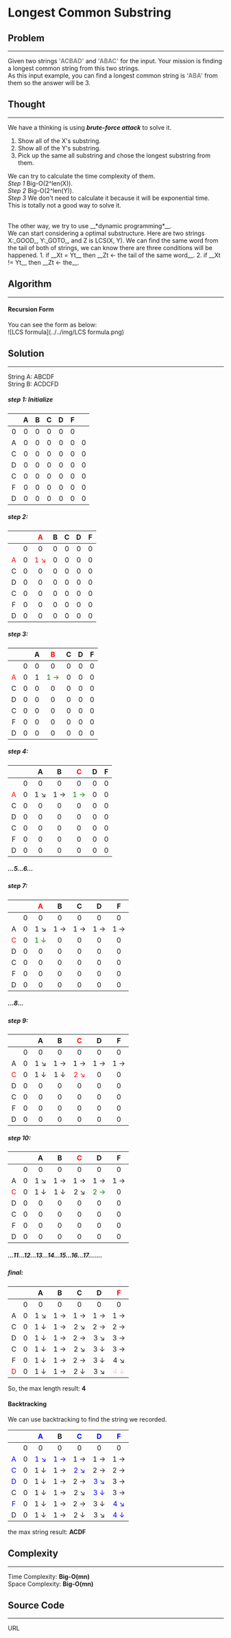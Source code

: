 # Longest Common Substring

## Problem
---
Given two strings <font color="gray">__'ACBAD'__</font> and <font color="gray">__'ABAC'__</font> for the
input. Your mission is finding a longest common string from this two strings.<br>
As this input example, you can find a longest common string is <font color="gray">__'ABA'__</font> from them
so the answer will be 3.

## Thought
---
We have a thinking is using __*brute-force attack*__ to solve it.
<br>
1. Show all of the X's substring.
2. Show all of the Y's substring.
3. Pick up the same all substring and chose the longest substring from them.

We can try to calculate the time complexity of them.
<br>
_Step 1_ Big-O(2^len(X)).
<br>
_Step 2_ Big-O(2^len(Y)).
<br>
_Step 3_ We don't need to calculate it because it will be exponential time.
<br>
This is totally not a good way to solve it.

<br>
The other way, we try to use __*dynamic programming*__.
<br>
We can start considering a optimal substructure. Here are two strings X:_GOOD_, Y:_GOTO_, and Z is LCS(X, Y).
We can find the same word from the tail of both of strings, we can know there are three conditions will be
happened.
1. if __Xt = Yt__ then __Zt <- the tail of the same word__.
2. if __Xt != Yt__ then __Zt <- the__.

## Algorithm
---
#### Recursion Form

You can see the form as below:
<br>
![LCS formula](../../img/LCS formula.png)

## Solution
---
String A: ABCDF
<br>
String B: ACDCFD


##### step 1: Initialize

|   | A | B | C | D | F |   |
|:-:|:-:|:-:|:-:|:-:|:-:|:-:|
| 0 | 0 | 0 | 0 | 0 | 0 |   |
| A | 0 | 0 | 0 | 0 | 0 | 0 |
| C | 0 | 0 | 0 | 0 | 0 | 0 |
| D | 0 | 0 | 0 | 0 | 0 | 0 |
| C | 0 | 0 | 0 | 0 | 0 | 0 |
| F | 0 | 0 | 0 | 0 | 0 | 0 |
| D | 0 | 0 | 0 | 0 | 0 | 0 |


##### step 2:

|                            |   |  <font color="red">A</font>  | B | C | D | F |
|:--------------------------:|:-:|:----------------------------:|:-:|:-:|:-:|:-:|
|                            | 0 |              0               | 0 | 0 | 0 | 0 |
| <font color="red">A</font> | 0 | <font color="red">1 ↘</font> | 0 | 0 | 0 | 0 |
|             C              | 0 |              0               | 0 | 0 | 0 | 0 |
|             D              | 0 |              0               | 0 | 0 | 0 | 0 |
|             C              | 0 |              0               | 0 | 0 | 0 | 0 |
|             F              | 0 |              0               | 0 | 0 | 0 | 0 |
|             D              | 0 |              0               | 0 | 0 | 0 | 0 |

##### step 3:

|                            |   | A |   <font color="red">B</font>   | C | D | F |
|:--------------------------:|:-:|:-:|:------------------------------:|:-:|:-:|:-:|
|                            | 0 | 0 |               0                | 0 | 0 | 0 |
| <font color="red">A</font> | 0 | 1 | <font color="green">1 →</font> | 0 | 0 | 0 |
|             C              | 0 | 0 |               0                | 0 | 0 | 0 |
|             D              | 0 | 0 |               0                | 0 | 0 | 0 |
|             C              | 0 | 0 |               0                | 0 | 0 | 0 |
|             F              | 0 | 0 |               0                | 0 | 0 | 0 |
|             D              | 0 | 0 |               0                | 0 | 0 | 0 |

##### step 4:

|                            |   |  A  |  B  |   <font color="red">C</font>   | D | F |
|:--------------------------:|:-:|:---:|:---:|:------------------------------:|:-:|:-:|
|                            | 0 |  0  |  0  |               0                | 0 | 0 |
| <font color="red">A</font> | 0 | 1 ↘ | 1 → | <font color="green">1 →</font> | 0 | 0 |
|             C              | 0 |  0  |  0  |               0                | 0 | 0 |
|             D              | 0 |  0  |  0  |               0                | 0 | 0 |
|             C              | 0 |  0  |  0  |               0                | 0 | 0 |
|             F              | 0 |  0  |  0  |               0                | 0 | 0 |
|             D              | 0 |  0  |  0  |               0                | 0 | 0 |

##### ...5...6...

##### step 7:

|                            |   |   <font color="red">A</font>   |  B  |  C  |  D  |  F  |
|:--------------------------:|:-:|:------------------------------:|:---:|:---:|:---:|:---:|
|                            | 0 |               0                |  0  |  0  |  0  |  0  |
|             A              | 0 |              1 ↘               | 1 → | 1 → | 1 → | 1 → |
| <font color="red">C</font> | 0 | <font color="green">1 ↓</font> |  0  |  0  |  0  |  0  |
|             D              | 0 |               0                |  0  |  0  |  0  |  0  |
|             C              | 0 |               0                |  0  |  0  |  0  |  0  |
|             F              | 0 |               0                |  0  |  0  |  0  |  0  |
|             D              | 0 |               0                |  0  |  0  |  0  |  0  |

##### ...8...

##### step 9:

|                            |   |  A  |  B  |  <font color="red">C</font>  |  D  |  F  |
|:--------------------------:|:-:|:---:|:---:|:----------------------------:|:---:|:---:|
|                            | 0 |  0  |  0  |              0               |  0  |  0  |
|             A              | 0 | 1 ↘ | 1 → |             1 →              | 1 → | 1 → |
| <font color="red">C</font> | 0 | 1 ↓ | 1 ↓ | <font color="red">2 ↘</font> |  0  |  0  |
|             D              | 0 |  0  |  0  |              0               |  0  |  0  |
|             C              | 0 |  0  |  0  |              0               |  0  |  0  |
|             F              | 0 |  0  |  0  |              0               |  0  |  0  |
|             D              | 0 |  0  |  0  |              0               |  0  |  0  |

##### step 10:

|                            |   |  A  |  B  | <font color="red">C</font> |               D                |  F  |
|:--------------------------:|:-:|:---:|:---:|:--------------------------:|:------------------------------:|:---:|
|                            | 0 |  0  |  0  |             0              |               0                |  0  |
|             A              | 0 | 1 ↘ | 1 → |            1 →             |              1 →               | 1 → |
| <font color="red">C</font> | 0 | 1 ↓ | 1 ↓ |            2 ↘             | <font color="green">2 →</font> |  0  |
|             D              | 0 |  0  |  0  |             0              |               0                |  0  |
|             C              | 0 |  0  |  0  |             0              |               0                |  0  |
|             F              | 0 |  0  |  0  |             0              |               0                |  0  |
|             D              | 0 |  0  |  0  |             0              |               0                |  0  |

##### ...11...12...13...14...15...16...17.......

##### final:

|                            |   |  A  |  B  |  C  |  D  |  <font color="red">F</font>   |
|:--------------------------:|:-:|:---:|:---:|:---:|:---:|:-----------------------------:|
|                            | 0 |  0  |  0  |  0  |  0  |               0               |
|             A              | 0 | 1 ↘ | 1 → | 1 → | 1 → |              1 →              |
|             C              | 0 | 1 ↓ | 1 → | 2 ↘ | 2 → |              2 →              |
|             D              | 0 | 1 ↓ | 1 → | 2 → | 3 ↘ |              3 →              |
|             C              | 0 | 1 ↓ | 1 → | 2 ↘ | 3 ↓ |              3 →              |
|             F              | 0 | 1 ↓ | 1 → | 2 → | 3 ↓ |              4 ↘              |
| <font color="red">D</font> | 0 | 1 ↓ | 1 → | 2 ↓ | 3 ↘ | <font color="pink">4 ↓</font> |

So, the max length result: __4__

#### Backtracking

We can use backtracking to find the string we recorded.

|                             |   |  <font color="blue">A</font>  |               B               |  <font color="blue">C</font>  |  <font color="blue">D</font>  |  <font color="blue">F</font>  |
|:---------------------------:|:-:|:-----------------------------:|:-----------------------------:|:-----------------------------:|:-----------------------------:|:-----------------------------:|
|                             | 0 |               0               |               0               |               0               |               0               |               0               |
| <font color="blue">A</font> | 0 | <font color="blue">1 ↘</font> | <font color="blue">1 →</font> |              1 →              |              1 →              |              1 →              |
| <font color="blue">C</font> | 0 |              1 ↓              |              1 →              | <font color="blue">2 ↘</font> |              2 →              |              2 →              |
| <font color="blue">D</font> | 0 |              1 ↓              |              1 →              |              2 →              | <font color="blue">3 ↘</font> |              3 →              |
|              C              | 0 |              1 ↓              |              1 →              |              2 ↘              | <font color="blue">3 ↓</font> |              3 →              |
| <font color="blue">F</font> | 0 |              1 ↓              |              1 →              |              2 →              |              3 ↓              | <font color="blue">4 ↘</font> |
|              D              | 0 |              1 ↓              |              1 →              |              2 ↓              |              3 ↘              | <font color="blue">4 ↓</font> |

the max string result: __ACDF__

## Complexity
---
Time Complexity: __Big-O(mn)__
<br>
Space Complexity: __Big-O(mn)__

## Source Code
---
URL

